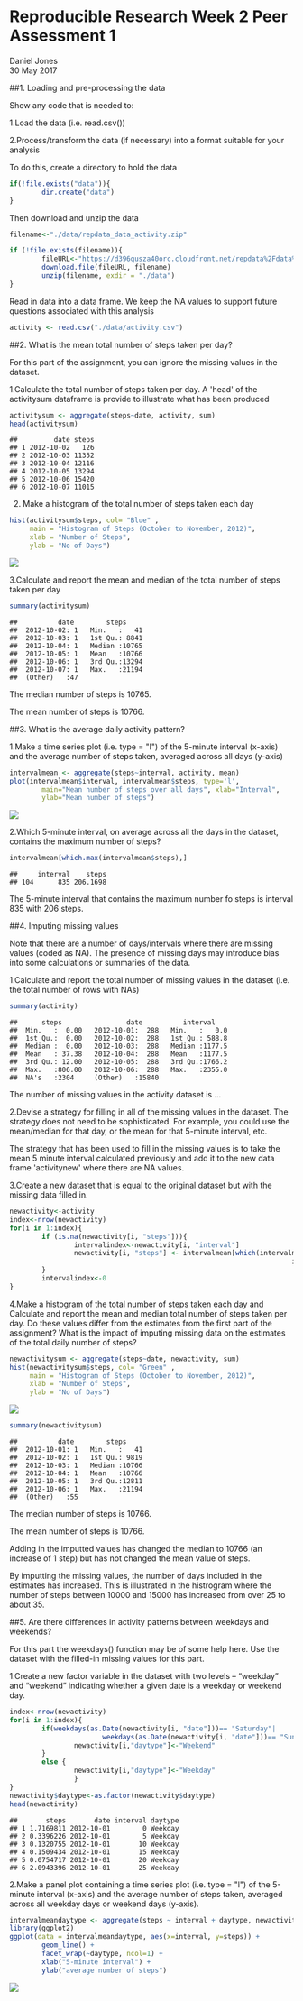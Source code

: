 # Reproducible Research Week 2 Peer Assessment 1
Daniel Jones  
30 May 2017  

##1. Loading and pre-processing the data

Show any code that is needed to:

1.Load the data (i.e. read.csv())

2.Process/transform the data (if necessary) into a format suitable for your analysis

To do this, create a directory to hold the data

```r
if(!file.exists("data")){
        dir.create("data")
}
```

Then download and unzip the data

```r
filename<-"./data/repdata_data_activity.zip"

if (!file.exists(filename)){
        fileURL<-"https://d396qusza40orc.cloudfront.net/repdata%2Fdata%2Factivity.zip"
        download.file(fileURL, filename)
        unzip(filename, exdir = "./data")
}
```

Read in data into a data frame. We keep the NA values to support future questions associated with this analysis

```r
activity <- read.csv("./data/activity.csv")
```

##2. What is the mean total number of steps taken per day?

For this part of the assignment, you can ignore the missing values in the dataset.

1.Calculate the total number of steps taken per day. A 'head' of the activitysum dataframe is provide to illustrate what has been produced


```r
activitysum <- aggregate(steps~date, activity, sum)
head(activitysum)
```

```
##         date steps
## 1 2012-10-02   126
## 2 2012-10-03 11352
## 3 2012-10-04 12116
## 4 2012-10-05 13294
## 5 2012-10-06 15420
## 6 2012-10-07 11015
```

2. Make a histogram of the total number of steps taken each day


```r
hist(activitysum$steps, col= "Blue" , 
     main = "Histogram of Steps (October to November, 2012)", 
     xlab = "Number of Steps", 
     ylab = "No of Days")
```

![](PA1_template_files/figure-html/histactivitysum-1.png)<!-- -->

3.Calculate and report the mean and median of the total number of steps taken per day


```r
summary(activitysum)
```

```
##          date        steps      
##  2012-10-02: 1   Min.   :   41  
##  2012-10-03: 1   1st Qu.: 8841  
##  2012-10-04: 1   Median :10765  
##  2012-10-05: 1   Mean   :10766  
##  2012-10-06: 1   3rd Qu.:13294  
##  2012-10-07: 1   Max.   :21194  
##  (Other)   :47
```
The median number of steps is 10765.

The mean number of steps is 10766.

##3. What is the average daily activity pattern?

1.Make a time series plot (i.e. type = "l") of the 5-minute interval (x-axis) and the average number of steps taken, averaged across all days (y-axis)


```r
intervalmean <- aggregate(steps~interval, activity, mean)
plot(intervalmean$interval, intervalmean$steps, type='l', 
        main="Mean number of steps over all days", xlab="Interval", 
        ylab="Mean number of steps")
```

![](PA1_template_files/figure-html/intervalplot-1.png)<!-- -->

2.Which 5-minute interval, on average across all the days in the dataset, contains the maximum number of steps?


```r
intervalmean[which.max(intervalmean$steps),]
```

```
##     interval    steps
## 104      835 206.1698
```

The 5-minute interval that contains the maximum number fo steps is interval 835 with 206 steps.

##4. Imputing missing values

Note that there are a number of days/intervals where there are missing values (coded as NA). The presence of missing days may introduce bias into some calculations or summaries of the data.

1.Calculate and report the total number of missing values in the dataset (i.e. the total number of rows with NAs)


```r
summary(activity)
```

```
##      steps                date          interval     
##  Min.   :  0.00   2012-10-01:  288   Min.   :   0.0  
##  1st Qu.:  0.00   2012-10-02:  288   1st Qu.: 588.8  
##  Median :  0.00   2012-10-03:  288   Median :1177.5  
##  Mean   : 37.38   2012-10-04:  288   Mean   :1177.5  
##  3rd Qu.: 12.00   2012-10-05:  288   3rd Qu.:1766.2  
##  Max.   :806.00   2012-10-06:  288   Max.   :2355.0  
##  NA's   :2304     (Other)   :15840
```

The number of missing values in the activity dataset is ...

2.Devise a strategy for filling in all of the missing values in the dataset. The strategy does not need to be sophisticated. For example, you could use the mean/median for that day, or the mean for that 5-minute interval, etc.

The strategy that has been used to fill in the missing values is to take the mean 5 minute interval calculated previously and add it to the new data frame 'activitynew' where there are NA values.

3.Create a new dataset that is equal to the original dataset but with the missing data filled in.


```r
newactivity<-activity
index<-nrow(newactivity)
for(i in 1:index){
        if (is.na(newactivity[i, "steps"])){
                intervalindex<-newactivity[i, "interval"]
                newactivity[i, "steps"] <- intervalmean[which(intervalmean$interval==
                                                                      intervalindex), "steps"]
        }
        intervalindex<-0
}
```

4.Make a histogram of the total number of steps taken each day and Calculate and report the mean and median total number of steps taken per day. Do these values differ from the estimates from the first part of the assignment? What is the impact of imputing missing data on the estimates of the total daily number of steps?


```r
newactivitysum <- aggregate(steps~date, newactivity, sum)
hist(newactivitysum$steps, col= "Green" , 
     main = "Histogram of Steps (October to November, 2012)", 
     xlab = "Number of Steps", 
     ylab = "No of Days")
```

![](PA1_template_files/figure-html/activitynewhist-1.png)<!-- -->

```r
summary(newactivitysum)
```

```
##          date        steps      
##  2012-10-01: 1   Min.   :   41  
##  2012-10-02: 1   1st Qu.: 9819  
##  2012-10-03: 1   Median :10766  
##  2012-10-04: 1   Mean   :10766  
##  2012-10-05: 1   3rd Qu.:12811  
##  2012-10-06: 1   Max.   :21194  
##  (Other)   :55
```

The median number of steps is 10766.

The mean number of steps is 10766.

Adding in the imputted values has changed the median to 10766 (an increase of 1 step) but has not changed the mean value of steps.

By imputting the missing values, the number of days included in the estimates has increased. This is illustrated in the histrogram where the number of steps between 10000 and 15000 has increased from over 25 to about 35.

##5. Are there differences in activity patterns between weekdays and weekends?

For this part the weekdays() function may be of some help here. Use the dataset with the filled-in missing values for this part.

1.Create a new factor variable in the dataset with two levels – “weekday” and “weekend” indicating whether a given date is a weekday or weekend day.


```r
index<-nrow(newactivity)
for(i in 1:index){
        if(weekdays(as.Date(newactivity[i, "date"]))== "Saturday"|
                       weekdays(as.Date(newactivity[i, "date"]))== "Sunday"){
                newactivity[i,"daytype"]<-"Weekend"
        }
        else {
                newactivity[i,"daytype"]<-"Weekday"
                }
}
newactivity$daytype<-as.factor(newactivity$daytype)
head(newactivity)
```

```
##       steps       date interval daytype
## 1 1.7169811 2012-10-01        0 Weekday
## 2 0.3396226 2012-10-01        5 Weekday
## 3 0.1320755 2012-10-01       10 Weekday
## 4 0.1509434 2012-10-01       15 Weekday
## 5 0.0754717 2012-10-01       20 Weekday
## 6 2.0943396 2012-10-01       25 Weekday
```

2.Make a panel plot containing a time series plot (i.e. type = "l") of the 5-minute interval (x-axis) and the average number of steps taken, averaged across all weekday days or weekend days (y-axis). 


```r
intervalmeandaytype <- aggregate(steps ~ interval + daytype, newactivity, mean)
library(ggplot2)
ggplot(data = intervalmeandaytype, aes(x=interval, y=steps)) + 
        geom_line() + 
        facet_wrap(~daytype, ncol=1) +
        xlab("5-minute interval") + 
        ylab("average number of steps")
```

![](PA1_template_files/figure-html/pplotweekdayend-1.png)<!-- -->
